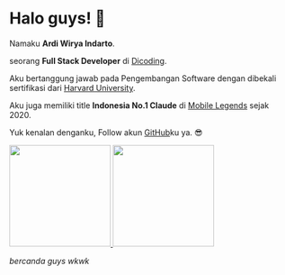 # Halo guys! 👋 

Namaku **Ardi Wirya Indarto**.

seorang **Full Stack Developer** di [Dicoding](https://www.dicoding.com/).

Aku bertanggung jawab pada Pengembangan Software dengan dibekali sertifikasi dari [Harvard University](https://www.harvard.edu/).

Aku juga memiliki title **Indonesia No.1 Claude** di [Mobile Legends](https://m.mobilelegends.com/id) sejak 2020.

Yuk kenalan denganku, Follow akun [GitHub](https://github.com/ardiwirya)ku ya. 😎

<p align="left">
<a href="https://github.com/ardiwirya">
  <img height="180em" src="https://github-readme-stats-eight-theta.vercel.app/api?username=gilangadhan&show_icons=true&theme=algolia&include_all_commits=true&count_private=true"/>
  <img height="180em" src="https://github-readme-stats-eight-theta.vercel.app/api/top-langs/?username=gilangadhan&layout=compact&langs_count=8&theme=algolia"/>
</a>
</p>
    
_bercanda guys wkwk_
<!--
**ardiwirya/ardiwirya** is a ✨ _special_ ✨ repository because its `README.md` (this file) appears on your GitHub profile.

Here are some ideas to get you started:

- 🔭 I’m currently working on ...
- 🌱 I’m currently learning ...
- 👯 I’m looking to collaborate on ...
- 🤔 I’m looking for help with ...
- 💬 Ask me about ...
- 📫 How to reach me: ...
- 😄 Pronouns: ...
- ⚡ Fun fact: ...
-->

